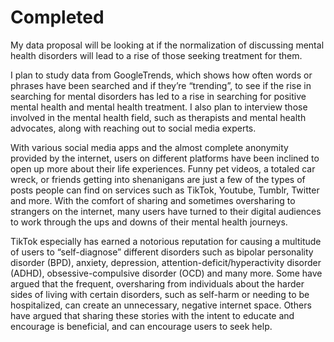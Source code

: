 # Completed

My data proposal will be looking at if the normalization of discussing mental health disorders will lead to a rise of those seeking treatment for them.   

I plan to study data from GoogleTrends, which shows how often words or phrases have been searched and if they’re “trending”, to see if the rise in searching for mental disorders has led to a rise in searching for positive mental health and mental health treatment. I also plan to interview those involved in the mental health field, such as therapists and mental health advocates, along with reaching out to social media experts.   

With various social media apps and the almost complete anonymity provided by the internet, users on different platforms have been inclined to open up more about their life experiences. Funny pet videos, a totaled car wreck, or friends getting into shenanigans are just a few of the types of posts people can find on services such as TikTok, Youtube, Tumblr, Twitter and more. With the comfort of sharing and sometimes oversharing to strangers on the internet, many users have turned to their digital audiences to work through the ups and downs of their mental health journeys.  

TikTok especially has earned a notorious reputation for causing a multitude of users to “self-diagnose” different disorders such as bipolar personality disorder (BPD), anxiety, depression, attention-deficit/hyperactivity disorder (ADHD), obsessive-compulsive disorder (OCD) and many more. Some have argued that the frequent, oversharing from individuals about the harder sides of living with certain disorders, such as self-harm or needing to be hospitalized, can create an unnecessary, negative internet space. Others have argued that sharing these stories with the intent to educate and encourage is beneficial, and can encourage users to seek help. 
	
